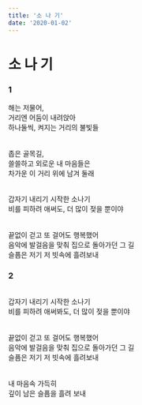 ```yaml
---
title: '소 나 기'
date: '2020-01-02'
---
```


# 소 나 기

### 1
  
해는 저물어,  
거리엔 어둠이 내려앉아  
하나둘씩, 켜지는 거리의 불빛들
######  
좁은 골목길,  
쓸쓸하고 외로운 내 마음들은  
차가운 이 거리 위에 남겨 둘래  
######
갑자기 내리기 시작한 소나기  
비를 피하려 애써도, 더 많이 젖을 뿐이야  
######
끝없이 걷고 또 걸어도 행복했어    
음악에 발걸음을 맞춰 집으로 돌아가던 그 길  
슬픔은 저기 저 빗속에 흘려보내  

### 2

######
갑자기 내리기 시작한 소나기  
비를 피하려 애써봐도, 더 많이 젖을 뿐이야  
######
끝없이 걷고 또 걸어도 행복했어    
음악에 발걸음을 맞춰 집으로 돌아가던 그 길  
슬픔은 저기 저 빗속에 흘려보내  
######
내 마음속 가득히  
깊이 남은 슬픔을 흘려 보내